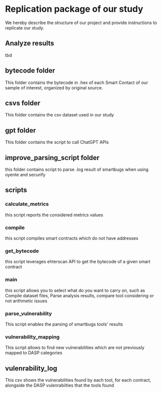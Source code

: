 # Replication package of our study

We hereby describe the structure of our project and provide instructions to replicate our study.

## Analyze results 

tbd

## bytecode folder

This folder contains the bytecode in .hex of each Smart Contact of our sample of interest, organized by original source.

## csvs folder

This folder contains the csv dataset used in our study

## gpt folder

This folder contains the script to call ChatGPT APIs

## improve_parsing_script folder

this folder contains script to parse .log result of smartbugs when using oyente and securify

## scripts

### calculate_metrics

this script reports the considered metrics values

### compile

this script compiles smart contracts which do not have addresses

### get_bytecode

this script leverages ehterscan API to get the bytecode of a given smart contract

### main

this script allows you to select what do you want to carry on, such as Compile dataset files, Parse analysis results, 
compare tool considering or not arithmetic issues

### parse_vulnerability

This script enables the parsing of smartbugs tools' results

### vulnerability_mapping

This script allows to find new vulnerabilities which are not previously mapped to DASP categories

## vulenrability_log

This csv shows the vulnerabilities found by each tool, for each contract, alongside the DASP vulenrabilties that the 
tools found
